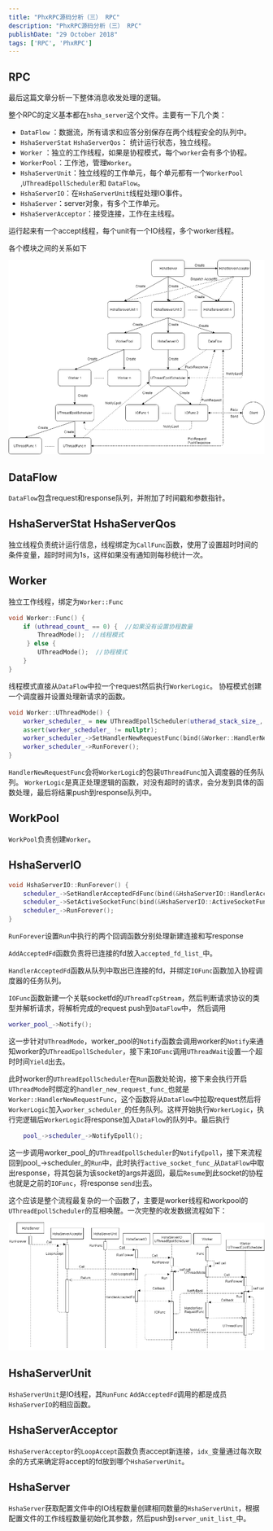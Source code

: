 ```yaml
---
title: "PhxRPC源码分析（三） RPC"
description: "PhxRPC源码分析（三） RPC"
publishDate: "29 October 2018"
tags: ['RPC', 'PhxRPC']
---
```


## RPC

最后这篇文章分析一下整体消息收发处理的逻辑。
<!-- more -->

整个RPC的定义基本都在`hsha_server`这个文件。主要有一下几个类：

- `DataFlow` ：数据流，所有请求和应答分别保存在两个线程安全的队列中。
- `HshaServerStat` `HshaServerQos`： 统计运行状态，独立线程。
- `Worker` ：独立的工作线程，如果是协程模式，每个`worker`会有多个协程。
- `WorkerPool`：工作池，管理`Worker`。
- `HshaServerUnit`：独立线程的工作单元，每个单元都有一个`WorkerPool` ,`UThreadEpollScheduler`和 `DataFlow`。
- `HshaServerIO`：在`HshaServerUnit`线程处理IO事件。
- `HshaServer`：server对象，有多个工作单元。
- `HshaServerAcceptor`：接受连接，工作在主线程。

运行起来有一个accept线程，每个unit有一个IO线程，多个worker线程。

各个模块之间的关系如下

![这里写图片描述](./RPC.png)


## DataFlow
`DataFlow`包含request和response队列，并附加了时间戳和参数指针。

## HshaServerStat HshaServerQos
独立线程负责统计运行信息，线程绑定为`CallFunc`函数，使用了设置超时时间的条件变量，超时时间为1s，这样如果没有通知则每秒统计一次。

## Worker
独立工作线程，绑定为`Worker::Func`
```cpp
void Worker::Func() {
    if (uthread_count_ == 0) {  //如果没有设置协程数量
        ThreadMode();  //线程模式
     } else {
        UThreadMode();  //协程模式
    }
}
```
线程模式直接从`DataFlow`中拉一个request然后执行`WorkerLogic`。
协程模式创建一个调度器并设置处理新请求的函数。
```cpp
void Worker::UThreadMode() {
    worker_scheduler_ = new UThreadEpollScheduler(utherad_stack_size_, uthread_count_, true);
    assert(worker_scheduler_ != nullptr);
    worker_scheduler_->SetHandlerNewRequestFunc(bind(&Worker::HandlerNewRequestFunc, this));
    worker_scheduler_->RunForever();
}
```
`HandlerNewRequestFunc`会将`WorkerLogic`的包装`UThreadFunc`加入调度器的任务队列。
`WorkerLogic`是真正处理逻辑的函数，对没有超时的请求，会分发到具体的函数处理，最后将结果push到response队列中。

## WorkPool
`WorkPool`负责创建`Worker`。

## HshaServerIO

```cpp
void HshaServerIO::RunForever() {
    scheduler_->SetHandlerAcceptedFdFunc(bind(&HshaServerIO::HandlerAcceptedFd, this));
    scheduler_->SetActiveSocketFunc(bind(&HshaServerIO::ActiveSocketFunc, this));
    scheduler_->RunForever();
}
```
`RunForever`设置`Run`中执行的两个回调函数分别处理新建连接和写response

`AddAcceptedFd`函数负责将已连接的fd放入`accepted_fd_list_`中。

`HandlerAcceptedFd`函数从队列中取出已连接的fd，并绑定`IOFunc`函数加入协程调度器的任务队列。

`IOFunc`函数新建一个关联socketfd的`UThreadTcpStream`，然后判断请求协议的类型并解析请求，将解析完成的request push到`DataFlow`中，
然后调用
```cpp
worker_pool_->Notify();
```
这一步针对`UThreadMode`，worker_pool的`Notify`函数会调用worker的`Notify`来通知worker的`UThreadEpollScheduler`，接下来`IOFunc`调用`UThreadWait`设置一个超时时间`Yield`出去。

此时worker的`UThreadEpollScheduler`在`Run`函数处轮询，接下来会执行开启`UThreadMode`时绑定的`handler_new_request_func_`也就是`Worker::HandlerNewRequestFunc`，这个函数将从`DataFlow`中拉取request然后将`WorkerLogic`加入`worker_scheduler_`的任务队列。这样开始执行`WorkerLogic`，执行完逻辑后`WorkerLogic`将response加入`DataFlow`的队列中。最后执行
```cpp
    pool_->scheduler_->NotifyEpoll();
```
这一步调用worker_pool_的`UThreadEpollScheduler`的`NotifyEpoll`，接下来流程回到pool_->scheduler_的`Run`中，此时执行`active_socket_func_`从`DataFlow`中取出response，将其包装为该socket的args并返回，最后`Resume`到此socket的协程也就是之前的`IOFunc`，将response `send`出去。

这个应该是整个流程最复杂的一个函数了，主要是worker线程和workpool的`UThreadEpollScheduler`的互相唤醒。一次完整的收发数据流程如下：

![这里写图片描述](./PhxRPC.png)

## HshaServerUnit

`HshaServerUnit`是IO线程，其`RunFunc` `AddAcceptedFd`调用的都是成员`HshaServerIO`的相应函数。

## HshaServerAcceptor

`HshaServerAcceptor`的`LoopAccept`函数负责accept新连接，`idx_`变量通过每次取余的方式来确定将accept的fd放到哪个`HshaServerUnit`。

## HshaServer

`HshaServer`获取配置文件中的IO线程数量创建相同数量的`HshaServerUnit`，根据配置文件的工作线程数量初始化其参数，然后push到`server_unit_list_`中。
